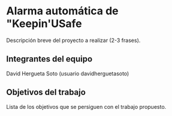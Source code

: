 # Alarma automática de "Keepin'USafe

Descripción breve del proyecto a realizar (2-3 frases).

## Integrantes del equipo

David Hergueta Soto (usuario davidherguetasoto)

## Objetivos del trabajo

Lista de los objetivos que se persiguen con el trabajo propuesto.
